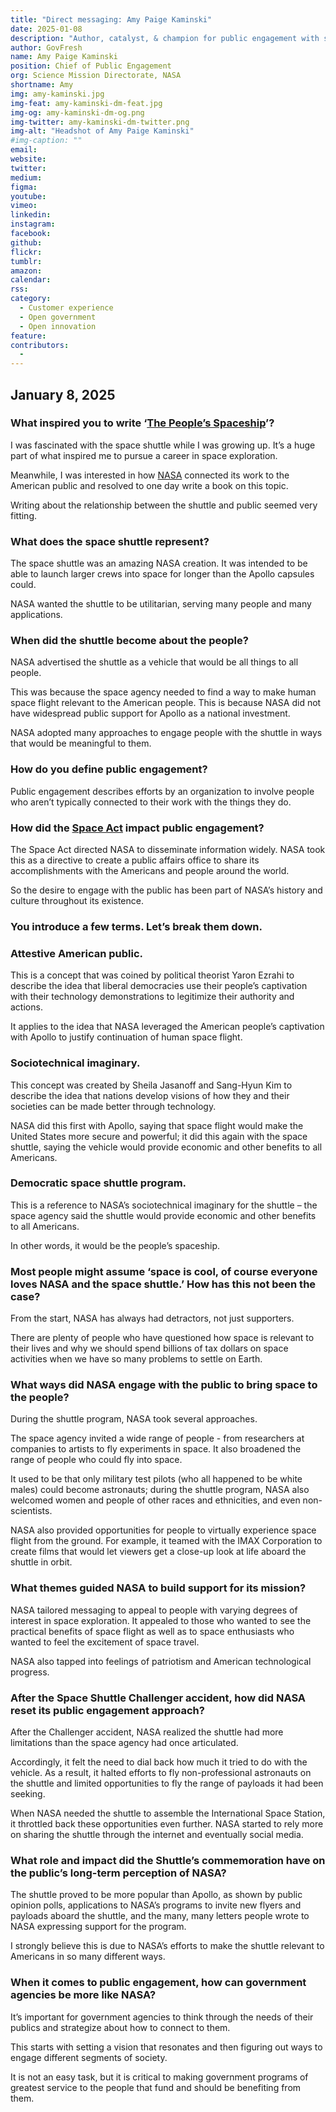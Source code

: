 ```yaml
---
title: "Direct messaging: Amy Paige Kaminski"
date: 2025-01-08
description: "Author, catalyst, & champion for public engagement with space, science, & technology"
author: GovFresh
name: Amy Paige Kaminski
position: Chief of Public Engagement
org: Science Mission Directorate, NASA
shortname: Amy
img: amy-kaminski.jpg
img-feat: amy-kaminski-dm-feat.jpg
img-og: amy-kaminski-dm-og.png
img-twitter: amy-kaminski-dm-twitter.png
img-alt: "Headshot of Amy Paige Kaminski"
#img-caption: ""
email: 
website: 
twitter: 
medium: 
figma: 
youtube: 
vimeo: 
linkedin: 
instagram: 
facebook: 
github: 
flickr: 
tumblr: 
amazon: 
calendar: 
rss: 
category:
  - Customer experience
  - Open government
  - Open innovation
feature: 
contributors:
  - 
---
```


## January 8, 2025

### What inspired you to write ‘[The People’s Spaceship](https://upittpress.org/books/9780822947660/)’?

I was fascinated with the space shuttle while I was growing up. It’s a huge part of what inspired me to pursue a career in space exploration.

Meanwhile, I was interested in how [NASA](https://nasa.gov) connected its work to the American public and resolved to one day write a book on this topic.

Writing about the relationship between the shuttle and public seemed very fitting.

### What does the space shuttle represent?

The space shuttle was an amazing NASA creation. It was intended to be able to launch larger crews into space for longer than the Apollo capsules could.

NASA wanted the shuttle to be utilitarian, serving many people and many applications.


### When did the shuttle become about the people?

NASA advertised the shuttle as a vehicle that would be all things to all people.

This was because the space agency needed to find a way to make human space flight relevant to the American people. This is because NASA did not have widespread public support for Apollo as a national investment.

NASA adopted many approaches to engage people with the shuttle in ways that would be meaningful to them.


### How do you define public engagement?

Public engagement describes efforts by an organization to involve people who aren’t typically connected to their work with the things they do.


### How did the [Space Act](https://www.nasa.gov/history/national-aeronautics-and-space-act-of-1958-unamended/) impact public engagement?

The Space Act directed NASA to disseminate information widely. NASA took this as a directive to create a public affairs office to share its accomplishments with the Americans and people around the world.

So the desire to engage with the public has been part of NASA’s history and culture throughout its existence.


### You introduce a few terms. Let’s break them down.


### Attestive American public.

This is a concept that was coined by political theorist Yaron Ezrahi to describe the idea that liberal democracies use their people’s captivation with their technology demonstrations to legitimize their authority and actions.

It applies to the idea that NASA leveraged the American people’s captivation with Apollo to justify continuation of human space flight.


### Sociotechnical imaginary.

This concept was created by Sheila Jasanoff and Sang-Hyun Kim to describe the idea that nations develop visions of how they and their societies can be made better through technology.

NASA did this first with Apollo, saying that space flight would make the United States more secure and powerful; it did this again with the space shuttle, saying the vehicle would provide economic and other benefits to all Americans.


### Democratic space shuttle program.

This is a reference to NASA’s sociotechnical imaginary for the shuttle – the space agency said the shuttle would provide economic and other benefits to all Americans.

In other words, it would be the people’s spaceship.


### Most people might assume ‘space is cool, of course everyone loves NASA and the space shuttle.’ How has this not been the case?

From the start, NASA has always had detractors, not just supporters.

There are plenty of people who have questioned how space is relevant to their lives and why we should spend billions of tax dollars on space activities when we have so many problems to settle on Earth.


### What ways did NASA engage with the public to bring space to the people?

During the shuttle program, NASA took several approaches.

The space agency invited a wide range of people - from researchers at companies to artists to fly experiments in space. It also broadened the range of people who could fly into space.

It used to be that only military test pilots (who all happened to be white males) could become astronauts; during the shuttle program, NASA also welcomed women and people of other races and ethnicities, and even non-scientists.

NASA also provided opportunities for people to virtually experience space flight from the ground. For example, it teamed with the IMAX Corporation to create films that would let viewers get a close-up look at life aboard the shuttle in orbit.


### What themes guided NASA to build support for its mission?

NASA tailored messaging to appeal to people with varying degrees of interest in space exploration. It appealed to those who wanted to see the practical benefits of space flight as well as to space enthusiasts who wanted to feel the excitement of space travel.

NASA also tapped into feelings of patriotism and American technological progress.


### After the Space Shuttle Challenger accident, how did NASA reset its public engagement approach?

After the Challenger accident, NASA realized the shuttle had more limitations than the space agency had once articulated.

Accordingly, it felt the need to dial back how much it tried to do with the vehicle. As a result, it halted efforts to fly non-professional astronauts on the shuttle and limited opportunities to fly the range of payloads it had been seeking.

When NASA needed the shuttle to assemble the International Space Station, it throttled back these opportunities even further. NASA started to rely more on sharing the shuttle through the internet and eventually social media.


### What role and impact did the Shuttle’s commemoration have on the public’s long-term perception of NASA?

The shuttle proved to be more popular than Apollo, as shown by public opinion polls, applications to NASA’s programs to invite new flyers and payloads aboard the shuttle, and the many, many letters people wrote to NASA expressing support for the program.

I strongly believe this is due to NASA’s efforts to make the shuttle relevant to Americans in so many different ways.


### When it comes to public engagement, how can government agencies be more like NASA?

It’s important for government agencies to think through the needs of their publics and strategize about how to connect to them.

This starts with setting a vision that resonates and then figuring out ways to engage different segments of society.

It is not an easy task, but it is critical to making government programs of greatest service to the people that fund and should be benefiting from them.
